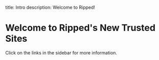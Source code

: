 title: Intro
description: Welcome to Ripped!

# Welcome to Ripped's New Trusted Sites

Click on the links in the sidebar for more information.


